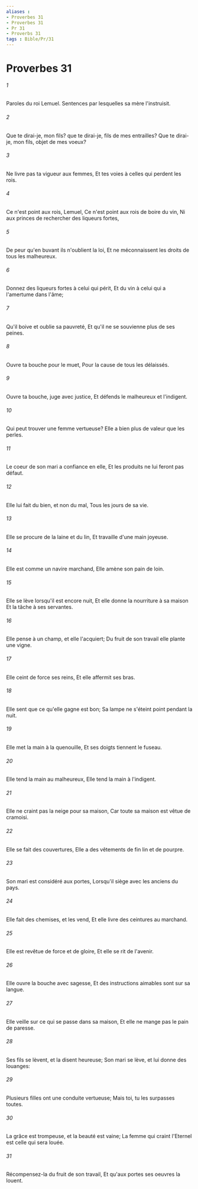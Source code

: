 ```yaml
---
aliases : 
- Proverbes 31
- Proverbes 31
- Pr 31
- Proverbs 31
tags : Bible/Pr/31
---
```


# Proverbes 31

###### 1
Paroles du roi Lemuel. Sentences par lesquelles sa mère l'instruisit.
###### 2
Que te dirai-je, mon fils? que te dirai-je, fils de mes entrailles? Que te dirai-je, mon fils, objet de mes voeux?
###### 3
Ne livre pas ta vigueur aux femmes, Et tes voies à celles qui perdent les rois.
###### 4
Ce n'est point aux rois, Lemuel, Ce n'est point aux rois de boire du vin, Ni aux princes de rechercher des liqueurs fortes,
###### 5
De peur qu'en buvant ils n'oublient la loi, Et ne méconnaissent les droits de tous les malheureux.
###### 6
Donnez des liqueurs fortes à celui qui périt, Et du vin à celui qui a l'amertume dans l'âme;
###### 7
Qu'il boive et oublie sa pauvreté, Et qu'il ne se souvienne plus de ses peines.
###### 8
Ouvre ta bouche pour le muet, Pour la cause de tous les délaissés.
###### 9
Ouvre ta bouche, juge avec justice, Et défends le malheureux et l'indigent.
###### 10
Qui peut trouver une femme vertueuse? Elle a bien plus de valeur que les perles.
###### 11
Le coeur de son mari a confiance en elle, Et les produits ne lui feront pas défaut.
###### 12
Elle lui fait du bien, et non du mal, Tous les jours de sa vie.
###### 13
Elle se procure de la laine et du lin, Et travaille d'une main joyeuse.
###### 14
Elle est comme un navire marchand, Elle amène son pain de loin.
###### 15
Elle se lève lorsqu'il est encore nuit, Et elle donne la nourriture à sa maison Et la tâche à ses servantes.
###### 16
Elle pense à un champ, et elle l'acquiert; Du fruit de son travail elle plante une vigne.
###### 17
Elle ceint de force ses reins, Et elle affermit ses bras.
###### 18
Elle sent que ce qu'elle gagne est bon; Sa lampe ne s'éteint point pendant la nuit.
###### 19
Elle met la main à la quenouille, Et ses doigts tiennent le fuseau.
###### 20
Elle tend la main au malheureux, Elle tend la main à l'indigent.
###### 21
Elle ne craint pas la neige pour sa maison, Car toute sa maison est vêtue de cramoisi.
###### 22
Elle se fait des couvertures, Elle a des vêtements de fin lin et de pourpre.
###### 23
Son mari est considéré aux portes, Lorsqu'il siège avec les anciens du pays.
###### 24
Elle fait des chemises, et les vend, Et elle livre des ceintures au marchand.
###### 25
Elle est revêtue de force et de gloire, Et elle se rit de l'avenir.
###### 26
Elle ouvre la bouche avec sagesse, Et des instructions aimables sont sur sa langue.
###### 27
Elle veille sur ce qui se passe dans sa maison, Et elle ne mange pas le pain de paresse.
###### 28
Ses fils se lèvent, et la disent heureuse; Son mari se lève, et lui donne des louanges:
###### 29
Plusieurs filles ont une conduite vertueuse; Mais toi, tu les surpasses toutes.
###### 30
La grâce est trompeuse, et la beauté est vaine; La femme qui craint l'Eternel est celle qui sera louée.
###### 31
Récompensez-la du fruit de son travail, Et qu'aux portes ses oeuvres la louent.

